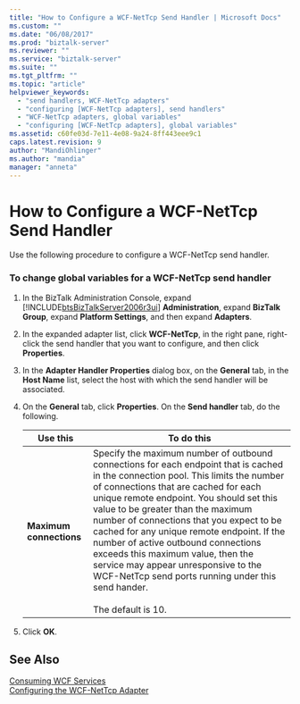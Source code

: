 ```yaml
---
title: "How to Configure a WCF-NetTcp Send Handler | Microsoft Docs"
ms.custom: ""
ms.date: "06/08/2017"
ms.prod: "biztalk-server"
ms.reviewer: ""
ms.service: "biztalk-server"
ms.suite: ""
ms.tgt_pltfrm: ""
ms.topic: "article"
helpviewer_keywords: 
  - "send handlers, WCF-NetTcp adapters"
  - "configuring [WCF-NetTcp adapters], send handlers"
  - "WCF-NetTcp adapters, global variables"
  - "configuring [WCF-NetTcp adapters], global variables"
ms.assetid: c60fe03d-7e11-4e08-9a24-8ff443eee9c1
caps.latest.revision: 9
author: "MandiOhlinger"
ms.author: "mandia"
manager: "anneta"
---
```

# How to Configure a WCF-NetTcp Send Handler
Use the following procedure to configure a WCF-NetTcp send handler.  
  
### To change global variables for a WCF-NetTcp send handler  
  
1.  In the BizTalk Administration Console, expand [!INCLUDE[btsBizTalkServer2006r3ui](../includes/btsbiztalkserver2006r3ui-md.md)] **Administration**, expand **BizTalk Group**, expand **Platform Settings**, and then expand **Adapters**.  
  
2.  In the expanded adapter list, click **WCF-NetTcp**, in the right pane, right-click the send handler that you want to configure, and then click **Properties**.  
  
3.  In the **Adapter Handler Properties** dialog box, on the **General** tab, in the **Host Name** list, select the host with which the send handler will be associated.  
  
4.  On the **General** tab, click **Properties**. On the **Send handler** tab, do the following.  
  
    |Use this|To do this|  
    |--------------|----------------|  
    |**Maximum connections**|Specify the maximum number of outbound connections for each endpoint that is cached in the connection pool. This limits the number of connections that are cached for each unique remote endpoint. You should set this value to be greater than the maximum number of connections that you expect to be cached for any unique remote endpoint. If the number of active outbound connections exceeds this maximum value, then the service may appear unresponsive to the WCF-NetTcp send ports running under this send hander.<br /><br /> The default is 10.|  
  
5.  Click **OK**.  
  
## See Also  
 [Consuming WCF Services](../core/consuming-wcf-services.md)   
 [Configuring the WCF-NetTcp Adapter](../core/configuring-the-wcf-nettcp-adapter.md)